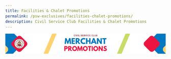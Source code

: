 ```yaml
---
title: Facilities & Chalet Promotions
permalink: /psw-exclusives/facilities-chalet-promotions/
description: Civil Service Club Facilities & Chalet Promotions
---
```

![](/images/promotions/csc_psw_exclusive_banner.png)